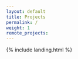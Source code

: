 ```yaml
---
layout: default
title: Projects
permalink: /
weight: 1
remote_projects: 
---
```



{% include landing.html %}